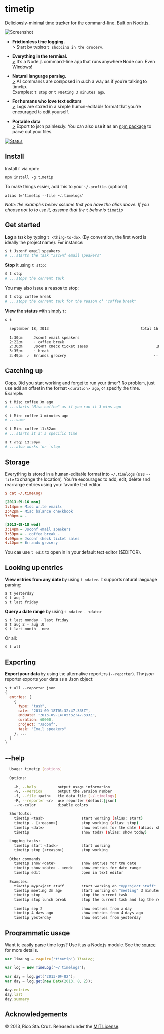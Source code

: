 timetip
=======

Deliciously-minimal time tracker for the command-line. Built on Node.js.  

![Screenshot](https://github.com/rstacruz/timetip/raw/master/support/screenshot.png)

 - **Frictionless time logging.**  
 [>](#get-started) Start by typing `t shopping in the grocery`.

 - **Everything in the terminal.**  
  [>](#install) It's a Node.js command-line app that runs anywhere Node can.
  Even Windows!

 - **Natural language parsing.**   
 [>](#--help) All commands are composed in such a way as if you're talking to timetip.  
 Examples: `t stop` or `t Meeting 3 minutes ago`.

 - **For humans who love text editors.**  
 [>](#storage) Logs are stored in a simple human-editable format that you're
 encouraged to edit yourself.

 - **Portable data.**  
 [>](#exporting) Export to json painlessly. You can also use it as an
 [npm package](#programmatic-usage) to parse out your files.

[![Status](https://travis-ci.org/rstacruz/timetip.png)](https://travis-ci.org/rstacruz/timetip)

## Install

Install it via npm:

    npm install -g timetip

To make things easier, add this to your `~/.profile`. (optional)

    alias t="timetip --file ~/.timelogs"

*Note: the examples below assume that you have the alias above. If you choose 
not to to use it, assume that the `t` below is `timetip`.*

## Get started

**Log** a task by typing `t <thing-to-do>`. (By convention, the first word 
    is ideally the project name).  For instance:

~~~ sh
$ t Jsconf email speakers
# ...starts the task "Jsconf email speakers"
~~~

**Stop** it using `t stop`:

~~~ sh
$ t stop
# ...stops the current task
~~~

You may also issue a reason to stop:

~~~ sh
$ t stop coffee break
# ...stops the current task for the reason of "coffee break"
~~~

**View the status** with simply `t`:

~~~ sh
$ t

  september 18, 2013                                          total 1h 15m

  1:30pm     Jsconf email speakers                                     52m
  2:22pm     ⋅ coffee break                                             8m
  2:30pm     Jsconf check ticket sales                               1h 5m
  3:35pm     ⋅ break                                                   14m
  3:49pm  ✓  Errands grocery                                        ⋅⋅ now
~~~

## Catching up

Oops. Did you start working and forget to run your timer? No problem, just use 
add an offset in the format `<duration> ago`, or specify the time. Example:

~~~ sh
$ t Misc coffee 3m ago
# ...starts "Misc coffee" as if you ran it 3 mins ago

$ t Misc coffee 3 minutes ago
# ...same

$ t Misc coffee 11:52am
# ...starts it at a specific time

$ t stop 12:30pm
# ...also works for `stop`
~~~

## Storage

Everything is stored in a human-editable format into `~/.timelogs` (use `--file`
    to change the location). You're encouraged to add, edit, delete and
rearrange entries using your favorite text editor.

~~~ ini
$ cat ~/.timelogs

[2013-09-16 mon]
1:14pm = Misc write emails
2:42pm = Misc balance checkbook
3:00pm = -

[2013-09-18 wed]
3:14pm = Jsconf email speakers
3:59pm = - coffee break -
4:09pm = Jsconf check ticket sales
4:25pm = Errands grocery
~~~

You can use `t edit` to open in in your default text editor ($EDITOR).

## Looking up entries

**View entries from any date** by using `t <date>`. It supports natural language 
parsing:

    $ t yesterday
    $ t aug 2
    $ t last friday

**Query a date range** by using `t <date> - <date>`:

    $ t last monday - last friday
    $ t aug 2 - aug 10
    $ t last month - now

Or all:

    $ t all

## Exporting

**Export your data** by using the alternative reporters (`--reporter`). The 
*json* reporter exports your data as a Json object:

~~~ js
$ t all --reporter json
{
  entries: [
    {
      type: "task",
      date: "2013-09-18T05:32:47.333Z",
      endDate: "2013-09-18T05:32:47.333Z",
      duration: 60000,
      project: "Jsconf",
      task: "Email speakers"
    }, ...
  ]
}
~~~

## --help

~~~ sh
  Usage: timetip [options]

  Options:

    -h, --help          output usage information
    -V, --version       output the version number
    -f, --file <path>   the data file [~/.timelogs]
    -R, --reporter <r>  use reporter (default|json)
    --no-color          disable colors

  Shortcuts:
    timetip <task>                 start working (alias: start)
    timetip - [<reason>]           stop working (alias: stop)
    timetip <date>                 show entries for the date (alias: show)
    timetip                        show today (alias: show today)

  Logging tasks:
    timetip start <task>           start working
    timetip stop [<reason>]        stop working

  Other commands:
    timetip show <date>            show entries for the date
    timetip show <date> - <end>    show entries for date range
    timetip edit                   open in text editor

  Examples:
    timetip myproject stuff        start working on "myproject stuff"
    timetip meeting 3m ago         start working on "meeting" 3 minutes ago
    timetip stop                   stop the current task
    timetip stop lunch break       stop the current task and log the reason

    timetip sep 2                  show entries from a day
    timetip 4 days ago             show entries from 4 days ago
    timetip yesterday              show entries from yesterday
~~~

## Programmatic usage

Want to easily parse time logs? Use it as a Node.js module. See the 
[source][time_log.js] for more details.

~~~ js
var TimeLog = require('timetip').TimeLog;

var log = new TimeLog('~/.timelogs');

var day = log.get('2013-09-02');
var day = log.get(new Date(2013, 8, 2));

day.entries
day.last
day.summary
~~~

## Acknowledgements

© 2013, Rico Sta. Cruz. Released under the [MIT License].

[MIT License]: http://www.opensource.org/licenses/mit-license.php
[time_log.js]: lib/time_log.js
